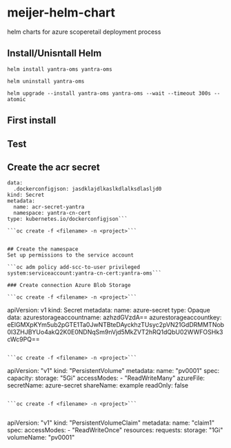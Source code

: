 # meijer-helm-chart
helm charts for azure scoperetail deployment process

## Install/Unisntall Helm  
```helm install yantra-oms yantra-oms```

```helm uninstall yantra-oms```
     
```helm upgrade --install yantra-oms yantra-oms --wait --timeout 300s --atomic```

## First install
## Test 
## Create the acr secret    

```apiVersion: v1
data:
  .dockerconfigjson: jasdklajdlkaslkdlalksdlasljd0
kind: Secret
metadata:
  name: acr-secret-yantra
  namespace: yantra-cn-cert 
type: kubernetes.io/dockerconfigjson```

```oc create -f <filename> -n <project>```


## Create the namespace
Set up permissions to the service account

```oc adm policy add-scc-to-user privileged system:serviceaccount:yantra-cn-cert:yantra-oms```

### Create connection Azure Blob Storage

```oc create -f <filename> -n <project>```

```
apiVersion: v1
kind: Secret
metadata:
  name: azure-secret
type: Opaque
data:
  azurestorageaccountname: azhzdGVzdA==
  azurestorageaccountkey: eElGMXpKYm5ub2pGTE1Ta0JwNTBteDAyckhzTUsyc2pVN21GdDRMMTNob0I3ZHJBYUo4akQ2K0E0NDNqSm9nVjd5MkZVT2hRQ1dQbU02WWFOSHk3cWc9PQ==
```

```oc create -f <filename> -n <project>```

```
apiVersion: "v1"
kind: "PersistentVolume"
metadata:
  name: "pv0001" 
spec:
  capacity:
    storage: "5Gi" 
  accessModes:
    - "ReadWriteMany"
  azureFile: 
    secretName: azure-secret 
    shareName: example 
    readOnly: false 
```

```oc create -f <filename> -n <project>```
   
```
apiVersion: "v1"
kind: "PersistentVolumeClaim"
metadata:
  name: "claim1"
spec:
  accessModes:
    - "ReadWriteOnce"
  resources:
    requests:
      storage: "1Gi"
  volumeName: "pv0001"
```


